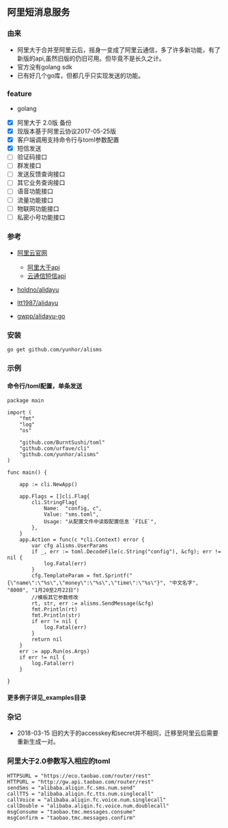 ## 阿里短消息服务

### 由来

   - 阿里大于合并至阿里云后，摇身一变成了阿里云通信，多了许多新功能，有了新版的api,虽然旧版的仍旧可用。但毕竟不是长久之计。  
   - 官方没有golang sdk
   - 已有好几个go库，但都几乎只实现发送的功能。

### feature
   - golang
   - [x] 阿里大于 2.0版 备份
   - [x] 现版本基于阿里云协议2017-05-25版
   - [x] 客户端调用支持命令行与toml参数配置
   - [x] 短信发送
   - [ ] 验证码接口   
   - [ ] 群发接口
   - [ ] 发送反馈查询接口
   - [ ] 其它业务查询接口
   - [ ] 语音功能接口
   - [ ] 流量功能接口
   - [ ] 物联网功能接口
   - [ ] 私密小号功能接口

### 参考
 
   - [阿里云官网](https://dayu.aliyun.com/?spm=a3142.10677814.0.0.23716ebcliNC2w)

     - [阿里大于api](http://open.taobao.com/doc2/apiDetail.htm?spm=0.0.0.0.bkKKhG&apiId=25450)
     - [云通信短信api](https://help.aliyun.com/document_detail/56189.html?spm=a2c4g.11186623.6.580.bDKh92)

   - [holdno/alidayu](https://github.com/holdno/alidayu)
   - [ltt1987/alidayu](https://github.com/ltt1987/alidayu)
   - [gwpp/alidayu-go](https://github.com/gwpp/alidayu-go)

### 安装

    go get github.com/yunhor/alisms

### 示例
#### 命令行/toml配置，单条发送

```
package main

import (
	"fmt"
	"log"
	"os"

	"github.com/BurntSushi/toml"
	"github.com/urfave/cli"
	"github.com/yunhor/alisms"
)

func main() {

	app := cli.NewApp()

	app.Flags = []cli.Flag{
		cli.StringFlag{
			Name:  "config, c",
			Value: "sms.toml",
			Usage: "从配置文件中读取配置信息 `FILE`",
		},
	}
	app.Action = func(c *cli.Context) error {
		var cfg alisms.UserParams
		if _, err := toml.DecodeFile(c.String("config"), &cfg); err != nil {
			log.Fatal(err)
		}
		cfg.TemplateParam = fmt.Sprintf("{\"name\":\"%s\",\"money\":\"%s\",\"time\":\"%s\"}", "中文名字", "8000", "1月20至2月22日")
		//模板其它参数修改
		rt, str, err := alisms.SendMessage(&cfg)
		fmt.Println(rt)
		fmt.Println(str)
		if err != nil {
			log.Fatal(err)
		}
		return nil
	}
	err := app.Run(os.Args)
	if err != nil {
		log.Fatal(err)
	}

}
```
#### 更多例子详见_examples目录

### 杂记

- 2018-03-15 旧的大于的accesskey和secret并不相同，迁移至阿里云后需要重新生成一对。

### 阿里大于2.0参数写入相应的toml

	HTTPSURL = "https://eco.taobao.com/router/rest"
	HTTPURL = "http://gw.api.taobao.com/router/rest"
	sendSms = "alibaba.aliqin.fc.sms.num.send"
	callTTS = "alibaba.aliqin.fc.tts.num.singlecall"
	callVoice = "alibaba.aliqin.fc.voice.num.singlecall"
	callDouble = "alibaba.aliqin.fc.voice.num.doublecall"
	msgConsume = "taobao.tmc.messages.consume"
	msgConfirm = "taobao.tmc.messages.confirm"